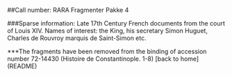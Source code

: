 ##Call number: RARA Fragmenter Pakke 4

###Sparse information: Late 17th Century French documents from the court of Louis XIV. Names of interest: the King, his secretary Simon Huguet, Charles de Rouvroy marquis de Saint-Simon etc.

***The fragments have been removed from the binding of accession number 72-14430 (Histoire de Constantinople. 1-8)
[back to home] (README)
